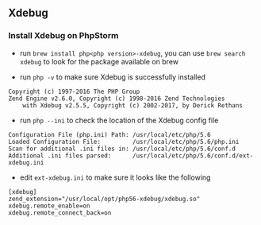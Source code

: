 ## Xdebug

### Install Xdebug on PhpStorm

- run `brew install php<php version>-xdebug`, you can use `brew search xdebug` to look for the package available on brew

- run `php -v` to make sure Xdebug is successfully installed

```
Copyright (c) 1997-2016 The PHP Group
Zend Engine v2.6.0, Copyright (c) 1998-2016 Zend Technologies
    with Xdebug v2.5.5, Copyright (c) 2002-2017, by Derick Rethans
```

- run `php --ini` to check the location of the Xdebug config file

```
Configuration File (php.ini) Path: /usr/local/etc/php/5.6
Loaded Configuration File:         /usr/local/etc/php/5.6/php.ini
Scan for additional .ini files in: /usr/local/etc/php/5.6/conf.d
Additional .ini files parsed:      /usr/local/etc/php/5.6/conf.d/ext-xdebug.ini
```

- edit `ext-xdebug.ini` to make sure it looks like the following

```
[xdebug]
zend_extension="/usr/local/opt/php56-xdebug/xdebug.so"
xdebug.remote_enable=on
xdebug.remote_connect_back=on
```
